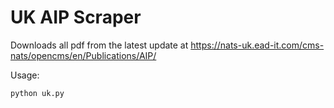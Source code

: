 # UK AIP Scraper

Downloads all pdf from the latest update at https://nats-uk.ead-it.com/cms-nats/opencms/en/Publications/AIP/

Usage:
```
python uk.py
```
